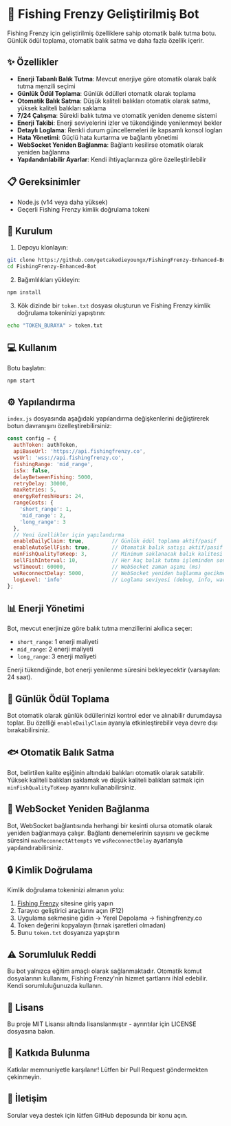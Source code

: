 # 🎣 Fishing Frenzy Geliştirilmiş Bot

Fishing Frenzy için geliştirilmiş özelliklere sahip otomatik balık tutma botu. Günlük ödül toplama, otomatik balık satma ve daha fazla özellik içerir.

## ✨ Özellikler

- **Enerji Tabanlı Balık Tutma**: Mevcut enerjiye göre otomatik olarak balık tutma menzili seçimi
- **Günlük Ödül Toplama**: Günlük ödülleri otomatik olarak toplama
- **Otomatik Balık Satma**: Düşük kaliteli balıkları otomatik olarak satma, yüksek kaliteli balıkları saklama
- **7/24 Çalışma**: Sürekli balık tutma ve otomatik yeniden deneme sistemi
- **Enerji Takibi**: Enerji seviyelerini izler ve tükendiğinde yenilenmeyi bekler
- **Detaylı Loglama**: Renkli durum güncellemeleri ile kapsamlı konsol logları
- **Hata Yönetimi**: Güçlü hata kurtarma ve bağlantı yönetimi
- **WebSocket Yeniden Bağlanma**: Bağlantı kesilirse otomatik olarak yeniden bağlanma
- **Yapılandırılabilir Ayarlar**: Kendi ihtiyaçlarınıza göre özelleştirilebilir

## 📋 Gereksinimler

- Node.js (v14 veya daha yüksek)
- Geçerli Fishing Frenzy kimlik doğrulama tokeni

## 🚀 Kurulum

1. Depoyu klonlayın:
```bash
git clone https://github.com/getcakedieyoungx/FishingFrenzy-Enhanced-Bot.git
cd FishingFrenzy-Enhanced-Bot
```

2. Bağımlılıkları yükleyin:
```bash
npm install
```

3. Kök dizinde bir `token.txt` dosyası oluşturun ve Fishing Frenzy kimlik doğrulama tokeninizi yapıştırın:
```bash
echo "TOKEN_BURAYA" > token.txt
```

## 💻 Kullanım

Botu başlatın:
```bash
npm start
```

## ⚙️ Yapılandırma

`index.js` dosyasında aşağıdaki yapılandırma değişkenlerini değiştirerek botun davranışını özelleştirebilirsiniz:

```javascript
const config = {
  authToken: authToken,
  apiBaseUrl: 'https://api.fishingfrenzy.co',
  wsUrl: 'wss://api.fishingfrenzy.co',
  fishingRange: 'mid_range', 
  is5x: false,
  delayBetweenFishing: 5000,
  retryDelay: 30000,
  maxRetries: 5,
  energyRefreshHours: 24, 
  rangeCosts: {
    'short_range': 1,
    'mid_range': 2,
    'long_range': 3
  },
  // Yeni özellikler için yapılandırma
  enableDailyClaim: true,         // Günlük ödül toplama aktif/pasif
  enableAutoSellFish: true,       // Otomatik balık satışı aktif/pasif
  minFishQualityToKeep: 3,        // Minimum saklanacak balık kalitesi (1-5 arası)
  sellFishInterval: 10,           // Her kaç balık tutma işleminden sonra satış yapılacak
  wsTimeout: 60000,               // WebSocket zaman aşımı (ms)
  wsReconnectDelay: 5000,         // WebSocket yeniden bağlanma gecikmesi (ms)
  logLevel: 'info'                // Loglama seviyesi (debug, info, warn, error)
};
```

## 📊 Enerji Yönetimi

Bot, mevcut enerjinize göre balık tutma menzillerini akıllıca seçer:
- `short_range`: 1 enerji maliyeti
- `mid_range`: 2 enerji maliyeti
- `long_range`: 3 enerji maliyeti

Enerji tükendiğinde, bot enerji yenilenme süresini bekleyecektir (varsayılan: 24 saat).

## 🎁 Günlük Ödül Toplama

Bot otomatik olarak günlük ödüllerinizi kontrol eder ve alınabilir durumdaysa toplar. Bu özelliği `enableDailyClaim` ayarıyla etkinleştirebilir veya devre dışı bırakabilirsiniz.

## 🐟 Otomatik Balık Satma

Bot, belirtilen kalite eşiğinin altındaki balıkları otomatik olarak satabilir. Yüksek kaliteli balıkları saklamak ve düşük kaliteli balıkları satmak için `minFishQualityToKeep` ayarını kullanabilirsiniz.

## 🔄 WebSocket Yeniden Bağlanma

Bot, WebSocket bağlantısında herhangi bir kesinti olursa otomatik olarak yeniden bağlanmaya çalışır. Bağlantı denemelerinin sayısını ve gecikme süresini `maxReconnectAttempts` ve `wsReconnectDelay` ayarlarıyla yapılandırabilirsiniz.

## 🔒 Kimlik Doğrulama

Kimlik doğrulama tokeninizi almanın yolu:
1. [Fishing Frenzy](https://fishingfrenzy.co/) sitesine giriş yapın
2. Tarayıcı geliştirici araçlarını açın (F12)
3. Uygulama sekmesine gidin → Yerel Depolama → fishingfrenzy.co
4. Token değerini kopyalayın (tırnak işaretleri olmadan)
5. Bunu `token.txt` dosyanıza yapıştırın

## ⚠️ Sorumluluk Reddi

Bu bot yalnızca eğitim amaçlı olarak sağlanmaktadır. Otomatik komut dosyalarının kullanımı, Fishing Frenzy'nin hizmet şartlarını ihlal edebilir. Kendi sorumluluğunuzda kullanın.

## 📜 Lisans

Bu proje MIT Lisansı altında lisanslanmıştır - ayrıntılar için LICENSE dosyasına bakın.

## 🤝 Katkıda Bulunma

Katkılar memnuniyetle karşılanır! Lütfen bir Pull Request göndermekten çekinmeyin.

## 📧 İletişim

Sorular veya destek için lütfen GitHub deposunda bir konu açın.